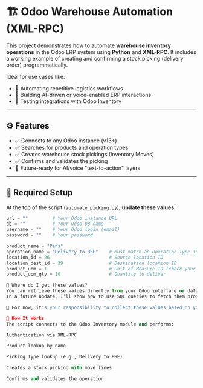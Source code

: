 # 🏗️ Odoo Warehouse Automation (XML-RPC)

This project demonstrates how to automate **warehouse inventory operations** in the Odoo ERP system using **Python** and **XML-RPC**. It includes a working example of creating and confirming a stock picking (delivery order) programmatically.

Ideal for use cases like:
- 🔄 Automating repetitive logistics workflows
- 🧠 Building AI-driven or voice-enabled ERP interactions
- 🧪 Testing integrations with Odoo Inventory

---

## ⚙️ Features

- ✅ Connects to any Odoo instance (v13+)
- ✅ Searches for products and operation types
- ✅ Creates warehouse stock pickings (Inventory Moves)
- ✅ Confirms and validates the picking
- 🚀 Future-ready for AI/voice "text-to-action" layers

---

## 📌 Required Setup

At the top of the script (`automate_picking.py`), **update these values**:

```python
url = ""         # Your Odoo instance URL
db = ""          # Your Odoo DB name
username = ""    # Your Odoo login (email)
password = ""    # Your password

product_name = "Pens"
operation_name = "Delivery to HSE"    # Must match an Operation Type in Odoo exactly
location_id = 26                      # Source location ID
location_dest_id = 39                 # Destination location ID
product_uom = 1                       # Unit of Measure ID (check your UOMs)
product_uom_qty = 10                  # Quantity to deliver

📎 Where do I get these values?
You can retrieve these values directly from your Odoo interface or database.
In a future update, I’ll show how to use SQL queries to fetch them programmatically.

🚨 For now, it's your responsibility to collect these values based on your Odoo environment.

🚀 How It Works
The script connects to the Odoo Inventory module and performs:

Authentication via XML-RPC

Product lookup by name

Picking Type lookup (e.g., Delivery to HSE)

Creates a stock.picking with move lines

Confirms and validates the operation
